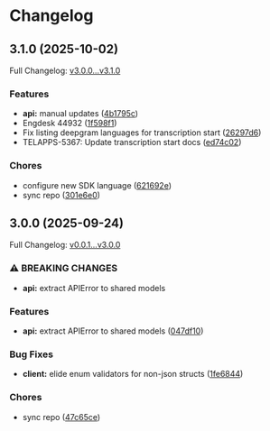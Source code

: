 # Changelog

## 3.1.0 (2025-10-02)

Full Changelog: [v3.0.0...v3.1.0](https://github.com/team-telnyx/telnyx-go/compare/v3.0.0...v3.1.0)

### Features

* **api:** manual updates ([4b1795c](https://github.com/team-telnyx/telnyx-go/commit/4b1795c55b366192a56adcace1040571ee52c050))
* Engdesk 44932 ([1f598f1](https://github.com/team-telnyx/telnyx-go/commit/1f598f1d138ea06138e6864082796c093919010c))
* Fix listing deepgram languages for transcription start ([26297d6](https://github.com/team-telnyx/telnyx-go/commit/26297d6da9ea37e8acd38f8b3f668169eb37d2c8))
* TELAPPS-5367: Update transcription start docs ([ed74c02](https://github.com/team-telnyx/telnyx-go/commit/ed74c02d5df98f587ea8ca51fcb60d9050beb007))


### Chores

* configure new SDK language ([621692e](https://github.com/team-telnyx/telnyx-go/commit/621692e2c21b74541d6167a5748729bab2f58832))
* sync repo ([301e6e0](https://github.com/team-telnyx/telnyx-go/commit/301e6e0f3028bbdd6bbefc0edac334af09a677aa))

## 3.0.0 (2025-09-24)

Full Changelog: [v0.0.1...v3.0.0](https://github.com/team-telnyx/telnyx-go/compare/v0.0.1...v3.0.0)

### ⚠ BREAKING CHANGES

* **api:** extract APIError to shared models

### Features

* **api:** extract APIError to shared models ([047df10](https://github.com/team-telnyx/telnyx-go/commit/047df107a0e129a71db1a41f4edbd556acf1219a))


### Bug Fixes

* **client:** elide enum validators for non-json structs ([1fe6844](https://github.com/team-telnyx/telnyx-go/commit/1fe6844f47a0cdc99db123a31cf3ee04dcfe06a9))


### Chores

* sync repo ([47c65ce](https://github.com/team-telnyx/telnyx-go/commit/47c65ce66fb46253601d34ebebf57848270a82a3))
